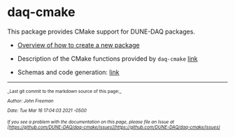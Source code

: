 # daq-cmake

This package provides CMake support for DUNE-DAQ packages.


* [Overview of how to create a new package](Creating-a-new-package.md)

* Description of the CMake functions provided by `daq-cmake` [link](CmakeFunctions.md)

* Schemas and code generation: [link](SchemaAndCodeGen.md)



-----

<font size="1">
_Last git commit to the markdown source of this page:_


_Author: John Freeman_

_Date: Tue Mar 16 17:04:03 2021 -0500_

_If you see a problem with the documentation on this page, please file an Issue at [https://github.com/DUNE-DAQ/daq-cmake/issues](https://github.com/DUNE-DAQ/daq-cmake/issues)_
</font>
